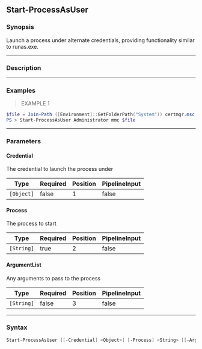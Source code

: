 Start-ProcessAsUser
-------------------

### Synopsis
Launch a process under alternate credentials, providing functionality
similar to runas.exe.

---

### Description

---

### Examples
> EXAMPLE 1

```PowerShell
$file = Join-Path ([Environment]::GetFolderPath("System")) certmgr.msc
PS > Start-ProcessAsUser Administrator mmc $file
```

---

### Parameters
#### **Credential**
The credential to launch the process under

|Type      |Required|Position|PipelineInput|
|----------|--------|--------|-------------|
|`[Object]`|false   |1       |false        |

#### **Process**
The process to start

|Type      |Required|Position|PipelineInput|
|----------|--------|--------|-------------|
|`[String]`|true    |2       |false        |

#### **ArgumentList**
Any arguments to pass to the process

|Type      |Required|Position|PipelineInput|
|----------|--------|--------|-------------|
|`[String]`|false   |3       |false        |

---

### Syntax
```PowerShell
Start-ProcessAsUser [[-Credential] <Object>] [-Process] <String> [[-ArgumentList] <String>] [<CommonParameters>]
```
